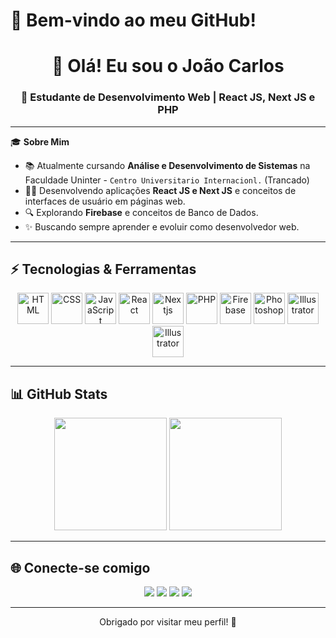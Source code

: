 # 🌟 Bem-vindo ao meu GitHub!

### <h1 align="center">👋 Olá! Eu sou o João Carlos</h1>

<h3 align="center">🚀 Estudante de Desenvolvimento Web | React JS, Next JS e PHP</h3>

---

🎓 **Sobre Mim**

- 📚 Atualmente cursando **Análise e Desenvolvimento de Sistemas** na Faculdade Uninter - ``Centro Universitario Internacionl.`` (Trancado)
- 👨‍💻 Desenvolvendo aplicações **React JS e Next JS** e conceitos de interfaces de usuário em páginas web.
- 🔍 Explorando **Firebase** e conceitos de Banco de Dados.
- ✨ Buscando sempre aprender e evoluir como desenvolvedor web.

---

## ⚡ Tecnologias & Ferramentas

<div align="center">
  <img src="https://skillicons.dev/icons?i=html" alt="HTML" width="50" height="50" />
  <img src="https://skillicons.dev/icons?i=css" alt="CSS" width="50" height="50" />
  <img src="https://skillicons.dev/icons?i=javascript" alt="JavaScript" width="50" height="50" />
  <img src="https://skillicons.dev/icons?i=react" alt="React" width="50" height="50" />
  <img src="https://skillicons.dev/icons?i=nextjs" alt="Nextjs" width="50" height="50" />
  <img src="https://skillicons.dev/icons?i=php" alt="PHP" width="50" height="50" />
  <img src="https://skillicons.dev/icons?i=firebase" alt="Firebase" width="50" height="50" />
  <img src="https://skillicons.dev/icons?i=photoshop" alt="Photoshop" width="50" height="50" />
  <img src="https://skillicons.dev/icons?i=illustrator" alt="Illustrator" width="50" height="50" />
  <img src="https://skillicons.dev/icons?i=tailwindcss" alt="Illustrator" width="50" height="50" />
</div>

---

## 📊 GitHub Stats

<div align="center">
  <img height="180em" src="https://github-readme-stats.vercel.app/api?username=jaummdev&show_icons=true&theme=radical&include_all_commits=true&count_private=true" />
  <img height="180em" src="https://github-readme-stats.vercel.app/api/top-langs/?username=jaummdev&layout=compact&langs_count=7&theme=radical" />
</div>

---

## 🌐 Conecte-se comigo

<div align="center">
  <a href="https://www.linkedin.com/in/jaummdev" target="_blank"><img src="https://img.shields.io/badge/-LinkedIn-%230077B5?style=for-the-badge&logo=linkedin&logoColor=white" target="_blank"></a>
  <a href="https://instagram.com/jaumm.c" target="_blank"><img src="https://img.shields.io/badge/-Instagram-%23E4405F?style=for-the-badge&logo=instagram&logoColor=white" target="_blank"></a>
  <a href="mailto:joaocarlosbdesena@gmail.com"><img src="https://img.shields.io/badge/-Gmail-%23D14836?style=for-the-badge&logo=gmail&logoColor=white" target="_blank"></a>
  <a href="https://jaummdev.com.br"><img src="https://img.shields.io/badge/-WebSite-%235247B5?style=for-the-badge&logo=icloud&logoColor=white" target="_blank"></a>
</div>

---

<p align="center">
  Obrigado por visitar meu perfil! 🌟
</p>
